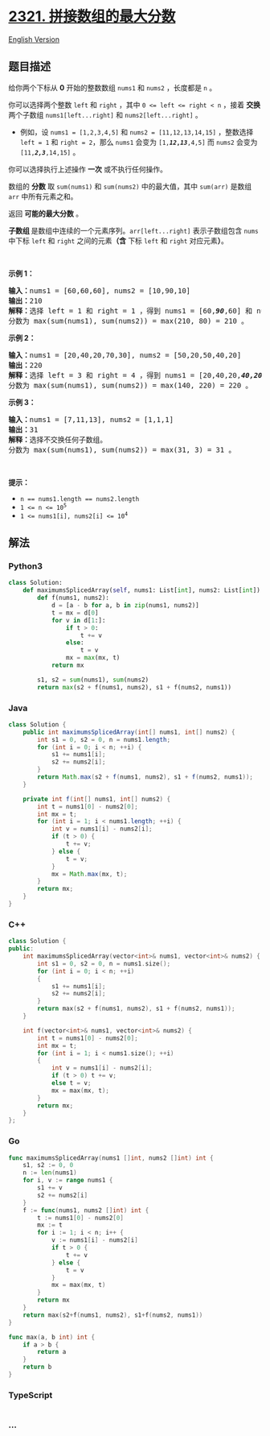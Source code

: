 # [2321. 拼接数组的最大分数](https://leetcode.cn/problems/maximum-score-of-spliced-array)

[English Version](/solution/2300-2399/2321.Maximum%20Score%20Of%20Spliced%20Array/README_EN.md)

## 题目描述

<!-- 这里写题目描述 -->

<p>给你两个下标从 <strong>0</strong> 开始的整数数组 <code>nums1</code> 和 <code>nums2</code> ，长度都是 <code>n</code> 。</p>

<p>你可以选择两个整数 <code>left</code> 和 <code>right</code> ，其中 <code>0 &lt;= left &lt;= right &lt; n</code> ，接着 <strong>交换</strong> 两个子数组 <code>nums1[left...right]</code> 和 <code>nums2[left...right]</code> 。</p>

<ul>
	<li>例如，设 <code>nums1 = [1,2,3,4,5]</code> 和 <code>nums2 = [11,12,13,14,15]</code> ，整数选择 <code>left = 1</code> 和 <code>right = 2</code>，那么 <code>nums1</code> 会变为 <code>[1,<strong><em>12</em>,<em>13</em></strong>,4,5]</code> 而 <code>nums2</code> 会变为 <code>[11,<em><strong>2,3</strong></em>,14,15]</code> 。</li>
</ul>

<p>你可以选择执行上述操作 <strong>一次</strong> 或不执行任何操作。</p>

<p>数组的 <strong>分数</strong> 取 <code>sum(nums1)</code> 和 <code>sum(nums2)</code> 中的最大值，其中 <code>sum(arr)</code> 是数组 <code>arr</code> 中所有元素之和。</p>

<p>返回 <strong>可能的最大分数</strong> 。</p>

<p><strong>子数组 </strong>是数组中连续的一个元素序列。<code>arr[left...right]</code> 表示子数组包含 <code>nums</code> 中下标 <code>left</code> 和 <code>right</code> 之间的元素<strong>（含</strong> 下标 <code>left</code> 和 <code>right</code> 对应元素<strong>）</strong>。</p>

<p>&nbsp;</p>

<p><strong>示例 1：</strong></p>

<pre>
<strong>输入：</strong>nums1 = [60,60,60], nums2 = [10,90,10]
<strong>输出：</strong>210
<strong>解释：</strong>选择 left = 1 和 right = 1 ，得到 nums1 = [60,<em><strong>90</strong></em>,60] 和 nums2 = [10,<em><strong>60</strong></em>,10] 。
分数为 max(sum(nums1), sum(nums2)) = max(210, 80) = 210 。</pre>

<p><strong>示例 2：</strong></p>

<pre>
<strong>输入：</strong>nums1 = [20,40,20,70,30], nums2 = [50,20,50,40,20]
<strong>输出：</strong>220
<strong>解释：</strong>选择 left = 3 和 right = 4 ，得到 nums1 = [20,40,20,<em><strong>40,20</strong></em>] 和 nums2 = [50,20,50,<em><strong>70,30</strong></em>] 。
分数为 max(sum(nums1), sum(nums2)) = max(140, 220) = 220 。
</pre>

<p><strong>示例 3：</strong></p>

<pre>
<strong>输入：</strong>nums1 = [7,11,13], nums2 = [1,1,1]
<strong>输出：</strong>31
<strong>解释：</strong>选择不交换任何子数组。
分数为 max(sum(nums1), sum(nums2)) = max(31, 3) = 31 。
</pre>

<p>&nbsp;</p>

<p><strong>提示：</strong></p>

<ul>
	<li><code>n == nums1.length == nums2.length</code></li>
	<li><code>1 &lt;= n &lt;= 10<sup>5</sup></code></li>
	<li><code>1 &lt;= nums1[i], nums2[i] &lt;= 10<sup>4</sup></code></li>
</ul>

## 解法

<!-- 这里可写通用的实现逻辑 -->

<!-- tabs:start -->

### **Python3**

<!-- 这里可写当前语言的特殊实现逻辑 -->

```python
class Solution:
    def maximumsSplicedArray(self, nums1: List[int], nums2: List[int]) -> int:
        def f(nums1, nums2):
            d = [a - b for a, b in zip(nums1, nums2)]
            t = mx = d[0]
            for v in d[1:]:
                if t > 0:
                    t += v
                else:
                    t = v
                mx = max(mx, t)
            return mx

        s1, s2 = sum(nums1), sum(nums2)
        return max(s2 + f(nums1, nums2), s1 + f(nums2, nums1))
```

### **Java**

<!-- 这里可写当前语言的特殊实现逻辑 -->

```java
class Solution {
    public int maximumsSplicedArray(int[] nums1, int[] nums2) {
        int s1 = 0, s2 = 0, n = nums1.length;
        for (int i = 0; i < n; ++i) {
            s1 += nums1[i];
            s2 += nums2[i];
        }
        return Math.max(s2 + f(nums1, nums2), s1 + f(nums2, nums1));
    }

    private int f(int[] nums1, int[] nums2) {
        int t = nums1[0] - nums2[0];
        int mx = t;
        for (int i = 1; i < nums1.length; ++i) {
            int v = nums1[i] - nums2[i];
            if (t > 0) {
                t += v;
            } else {
                t = v;
            }
            mx = Math.max(mx, t);
        }
        return mx;
    }
}
```

### **C++**

```cpp
class Solution {
public:
    int maximumsSplicedArray(vector<int>& nums1, vector<int>& nums2) {
        int s1 = 0, s2 = 0, n = nums1.size();
        for (int i = 0; i < n; ++i)
        {
            s1 += nums1[i];
            s2 += nums2[i];
        }
        return max(s2 + f(nums1, nums2), s1 + f(nums2, nums1));
    }

    int f(vector<int>& nums1, vector<int>& nums2) {
        int t = nums1[0] - nums2[0];
        int mx = t;
        for (int i = 1; i < nums1.size(); ++i)
        {
            int v = nums1[i] - nums2[i];
            if (t > 0) t += v;
            else t = v;
            mx = max(mx, t);
        }
        return mx;
    }
};
```

### **Go**

```go
func maximumsSplicedArray(nums1 []int, nums2 []int) int {
	s1, s2 := 0, 0
	n := len(nums1)
	for i, v := range nums1 {
		s1 += v
		s2 += nums2[i]
	}
	f := func(nums1, nums2 []int) int {
		t := nums1[0] - nums2[0]
		mx := t
		for i := 1; i < n; i++ {
			v := nums1[i] - nums2[i]
			if t > 0 {
				t += v
			} else {
				t = v
			}
			mx = max(mx, t)
		}
		return mx
	}
	return max(s2+f(nums1, nums2), s1+f(nums2, nums1))
}

func max(a, b int) int {
	if a > b {
		return a
	}
	return b
}
```

### **TypeScript**

```ts

```

### **...**

```

```

<!-- tabs:end -->
